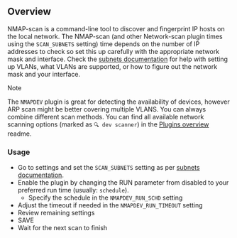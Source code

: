 ## Overview

NMAP-scan is a command-line tool to discover and fingerprint IP hosts on the local network. The NMAP-scan (and other Network-scan plugin times using the `SCAN_SUBNETS` setting) time depends on the number of IP addresses to check so set this up carefully with the appropriate network mask and interface. Check the [subnets documentation](https://github.com/jokob-sk/NetAlertX/blob/main/docs/SUBNETS.md) for help with setting up VLANs, what VLANs are supported, or how to figure out the network mask and your interface. 

> [!NOTE]
> The `NMAPDEV` plugin is great for detecting the availability of devices, however ARP scan might be better covering multiple VLANS. You can always combine different scan methods. You can find all available network scanning options (marked as `🔍 dev scanner`) in the [Plugins overview](https://github.com/jokob-sk/NetAlertX/blob/main/front/plugins/README.md) readme.  

### Usage

- Go to settings and set the `SCAN_SUBNETS` setting as per [subnets documentation](https://github.com/jokob-sk/NetAlertX/blob/main/docs/SUBNETS.md).
- Enable the plugin by changing the RUN parameter from disabled to your preferred run time (usually: `schedule`).
  - Specify the schedule in the `NMAPDEV_RUN_SCHD` setting
- Adjust the timeout if needed in the `NMAPDEV_RUN_TIMEOUT` setting
- Review remaining settings
- SAVE
- Wait for the next scan to finish

